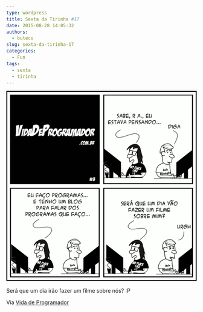 ```yaml
---
type: wordpress
title: Sexta da Tirinha #17
date: 2015-08-28 14:05:32
authors:
  - buteco
slug: sexta-da-tirinha-17
categories:
  - Fun
tags:
  - sexta
  - tirinha
---
```


<img class="aligncenter" src="/images/wp-content/uploads/2015/08/tirinha-filme.png" alt="Tirinha" />

Será que um dia irão fazer um filme sobre nós? :P

Via <a href="http://vidadeprogramador.com.br/" target="_blank">Vida de Programador</a>

